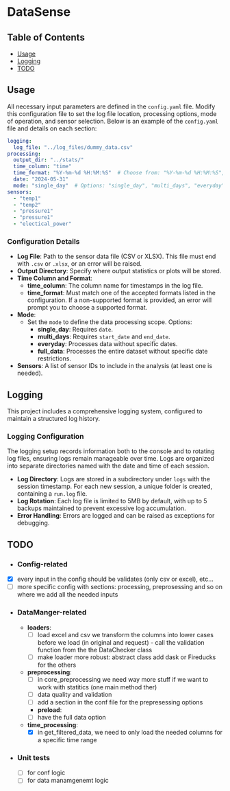 
# DataSense
## Table of Contents
- [Usage](#usage)
- [Logging](#logging)
- [TODO](#todo)

## Usage
All necessary input parameters are defined in the `config.yaml` file. Modify this configuration file to set the log file location, processing options, mode of operation, and sensor selection. Below is an example of the `config.yaml` file and details on each section:

```yaml
logging:
  log_file: "../log_files/dummy_data.csv"
processing:
  output_dir: "../stats/"
  time_column: "time"
  time_format: "%Y-%m-%d %H:%M:%S"  # Choose from: "%Y-%m-%d %H:%M:%S", "%d/%m/%Y %H:%M:%S", "%m-%d-%Y %H:%M:%S"
  date: "2024-05-31"
  mode: "single_day"  # Options: "single_day", "multi_days", "everyday", "full_data"
sensors:
  - "temp1"
  - "temp2"
  - "pressure1"
  - "pressure1"
  - "electical_power"
```
### Configuration Details

- **Log File**: Path to the sensor data file (CSV or XLSX). This file must end with `.csv` or `.xlsx`, or an error will be raised.
- **Output Directory**: Specify where output statistics or plots will be stored.
- **Time Column and Format**:
  - **time_column**: The column name for timestamps in the log file.
  - **time_format**: Must match one of the accepted formats listed in the configuration. If a non-supported format is provided, an error will prompt you to choose a supported format.
- **Mode**:
  - Set the `mode` to define the data processing scope. Options:
    - **single_day**: Requires `date`.
    - **multi_days**: Requires `start_date` and `end_date`.
    - **everyday**: Processes data without specific dates.
    - **full_data**: Processes the entire dataset without specific date restrictions.
- **Sensors**: A list of sensor IDs to include in the analysis (at least one is needed).

## Logging
This project includes a comprehensive logging system, configured to maintain a structured log history.

### Logging Configuration

The logging setup records information both to the console and to rotating log files, ensuring logs remain manageable over time. Logs are organized into separate directories named with the date and time of each session. 

- **Log Directory**: Logs are stored in a subdirectory under `logs` with the session timestamp. For each new session, a unique folder is created, containing a `run.log` file.
- **Log Rotation**: Each log file is limited to 5MB by default, with up to 5 backups maintained to prevent excessive log accumulation.
- **Error Handling**: Errors are logged and can be raised as exceptions for debugging.

## TODO
- ### Config-related
- [x] every input in the config should be validates (only csv or excel), etc...
- [ ] more specific config with sections: processing, preprosessing and so on where we add all the needed inputs
- ### DataManger-related
  - **loaders**:
    - [ ] load excel and csv we transform the columns into lower cases before we load (in original and request) - call the validation function from the the DataChecker class 
    - [ ] make loader more robust: abstract class add dask or Fireducks for the others
  - **preprocessing**:
    - [ ] in core_preprocessing we need way more stuff if we want to work with statitics (one main method ther)
    - [ ] data quality and validation
    - [ ] add a section in the conf file for the prepresessing options
    - **preload**:
    - [ ] have the full data option
  - **time_processing**:
    - [x] in get_filtered_data, we need to only load the needed columns for a specific time range
- ### Unit tests 
  - [ ] for conf logic
  - [ ] for data manamgenemt logic